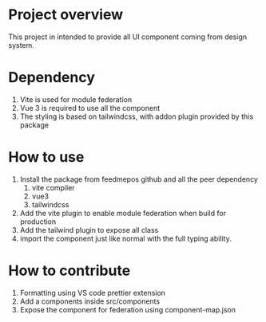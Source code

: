 # Project overview
This project in intended to provide all UI component coming from design system.

# Dependency
1. Vite is used for module federation
2. Vue 3 is required to use all the component
3. The styling is based on tailwindcss, with addon plugin provided by this package

# How to use
1. Install the package from feedmepos github and all the peer dependency
   1. vite compiler
   2. vue3
   3. tailwindcss
2. Add the vite plugin to enable module federation when build for production
3. Add the tailwind plugin to expose all class
4. import the component just like normal with the full typing ability.

# How to contribute
1. Formatting using VS code prettier extension
2. Add a components inside src/components
3. Expose the component for federation using component-map.json